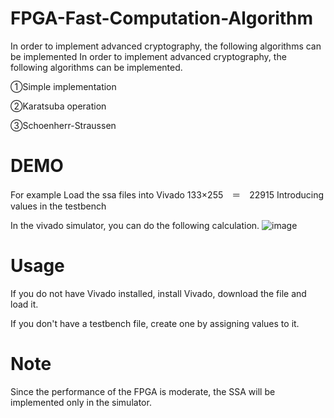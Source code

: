 
# FPGA-Fast-Computation-Algorithm
 In order to implement advanced cryptography, the following algorithms can be implemented
In order to implement advanced cryptography, the following algorithms can be implemented.

①Simple implementation

②Karatsuba operation

③Schoenherr-Straussen

 
# DEMO
 
 For example
 Load the ssa files into Vivado
 133×255　＝　22915
 Introducing values in the testbench
 
 In the vivado simulator, you can do the following calculation.
![image](https://user-images.githubusercontent.com/87574533/148886540-02d2c269-37c3-4fb5-acc4-b66d1f7c8720.png)



# Usage
 
If you do not have Vivado installed, install Vivado, download the file and load it.

If you don't have a testbench file, create one by assigning values to it.


 
# Note
 
Since the performance of the FPGA is moderate, the SSA will be implemented only in the simulator.
 


